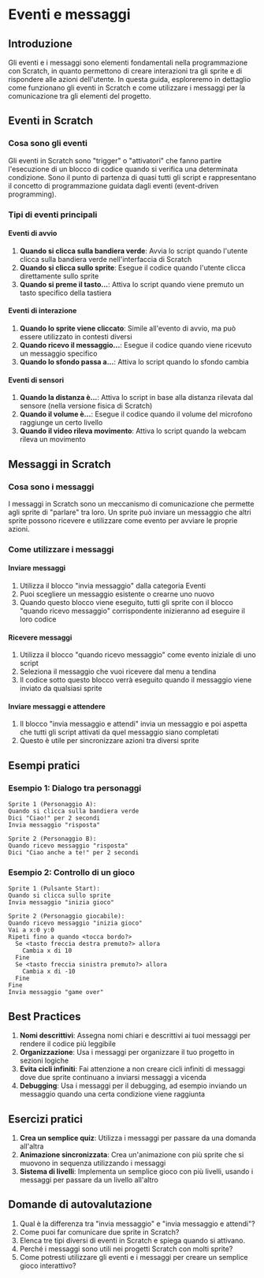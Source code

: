 # Eventi e messaggi

## Introduzione
Gli eventi e i messaggi sono elementi fondamentali nella programmazione con Scratch, in quanto permettono di creare interazioni tra gli sprite e di rispondere alle azioni dell'utente. In questa guida, esploreremo in dettaglio come funzionano gli eventi in Scratch e come utilizzare i messaggi per la comunicazione tra gli elementi del progetto.

## Eventi in Scratch

### Cosa sono gli eventi
Gli eventi in Scratch sono "trigger" o "attivatori" che fanno partire l'esecuzione di un blocco di codice quando si verifica una determinata condizione. Sono il punto di partenza di quasi tutti gli script e rappresentano il concetto di programmazione guidata dagli eventi (event-driven programming).

### Tipi di eventi principali

#### Eventi di avvio
1. **Quando si clicca sulla bandiera verde**: Avvia lo script quando l'utente clicca sulla bandiera verde nell'interfaccia di Scratch
2. **Quando si clicca sullo sprite**: Esegue il codice quando l'utente clicca direttamente sullo sprite
3. **Quando si preme il tasto...**: Attiva lo script quando viene premuto un tasto specifico della tastiera

#### Eventi di interazione
1. **Quando lo sprite viene cliccato**: Simile all'evento di avvio, ma può essere utilizzato in contesti diversi
2. **Quando ricevo il messaggio...**: Esegue il codice quando viene ricevuto un messaggio specifico
3. **Quando lo sfondo passa a...**: Attiva lo script quando lo sfondo cambia

#### Eventi di sensori
1. **Quando la distanza è...**: Attiva lo script in base alla distanza rilevata dal sensore (nella versione fisica di Scratch)
2. **Quando il volume è...**: Esegue il codice quando il volume del microfono raggiunge un certo livello
3. **Quando il video rileva movimento**: Attiva lo script quando la webcam rileva un movimento

## Messaggi in Scratch

### Cosa sono i messaggi
I messaggi in Scratch sono un meccanismo di comunicazione che permette agli sprite di "parlare" tra loro. Un sprite può inviare un messaggio che altri sprite possono ricevere e utilizzare come evento per avviare le proprie azioni.

### Come utilizzare i messaggi

#### Inviare messaggi
1. Utilizza il blocco "invia messaggio" dalla categoria Eventi
2. Puoi scegliere un messaggio esistente o crearne uno nuovo
3. Quando questo blocco viene eseguito, tutti gli sprite con il blocco "quando ricevo messaggio" corrispondente inizieranno ad eseguire il loro codice

#### Ricevere messaggi
1. Utilizza il blocco "quando ricevo messaggio" come evento iniziale di uno script
2. Seleziona il messaggio che vuoi ricevere dal menu a tendina
3. Il codice sotto questo blocco verrà eseguito quando il messaggio viene inviato da qualsiasi sprite

#### Inviare messaggi e attendere
1. Il blocco "invia messaggio e attendi" invia un messaggio e poi aspetta che tutti gli script attivati da quel messaggio siano completati
2. Questo è utile per sincronizzare azioni tra diversi sprite

## Esempi pratici

### Esempio 1: Dialogo tra personaggi
```
Sprite 1 (Personaggio A):
Quando si clicca sulla bandiera verde
Dici "Ciao!" per 2 secondi
Invia messaggio "risposta"

Sprite 2 (Personaggio B):
Quando ricevo messaggio "risposta"
Dici "Ciao anche a te!" per 2 secondi
```

### Esempio 2: Controllo di un gioco
```
Sprite 1 (Pulsante Start):
Quando si clicca sullo sprite
Invia messaggio "inizia gioco"

Sprite 2 (Personaggio giocabile):
Quando ricevo messaggio "inizia gioco"
Vai a x:0 y:0
Ripeti fino a quando <tocca bordo?>
  Se <tasto freccia destra premuto?> allora
    Cambia x di 10
  Fine
  Se <tasto freccia sinistra premuto?> allora
    Cambia x di -10
  Fine
Fine
Invia messaggio "game over"
```

## Best Practices

1. **Nomi descrittivi**: Assegna nomi chiari e descrittivi ai tuoi messaggi per rendere il codice più leggibile
2. **Organizzazione**: Usa i messaggi per organizzare il tuo progetto in sezioni logiche
3. **Evita cicli infiniti**: Fai attenzione a non creare cicli infiniti di messaggi dove due sprite continuano a inviarsi messaggi a vicenda
4. **Debugging**: Usa i messaggi per il debugging, ad esempio inviando un messaggio quando una certa condizione viene raggiunta

## Esercizi pratici

1. **Crea un semplice quiz**: Utilizza i messaggi per passare da una domanda all'altra
2. **Animazione sincronizzata**: Crea un'animazione con più sprite che si muovono in sequenza utilizzando i messaggi
3. **Sistema di livelli**: Implementa un semplice gioco con più livelli, usando i messaggi per passare da un livello all'altro

## Domande di autovalutazione

1. Qual è la differenza tra "invia messaggio" e "invia messaggio e attendi"?
2. Come puoi far comunicare due sprite in Scratch?
3. Elenca tre tipi diversi di eventi in Scratch e spiega quando si attivano.
4. Perché i messaggi sono utili nei progetti Scratch con molti sprite?
5. Come potresti utilizzare gli eventi e i messaggi per creare un semplice gioco interattivo?